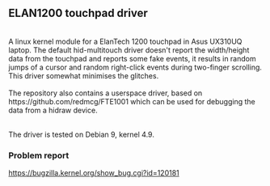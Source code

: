 ## ELAN1200 touchpad driver
<br/>
A linux kernel module for a ElanTech 1200 touchpad in Asus UX310UQ laptop. The default hid-multitouch driver doesn't report the width/height data from the touchpad and reports some fake events, it results in random jumps of a cursor and random right-click events during two-finger scrolling. This driver somewhat minimises the glitches.
<br/><br/>
The repository also contains a userspace driver, based on https://github.com/redmcg/FTE1001 which can be used for debugging the data from a hidraw device.
<br/><br/>

The driver is tested on Debian 9, kernel 4.9.

### Problem report
https://bugzilla.kernel.org/show_bug.cgi?id=120181
